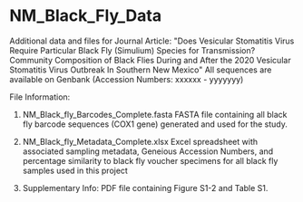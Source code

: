 # NM_Black_Fly_Data
Additional data and files for Journal Article: "Does Vesicular Stomatitis Virus Require Particular Black Fly (Simulium) Species for Transmission? Community Composition of Black Flies During and After the 2020 Vesicular Stomatitis Virus Outbreak In Southern New Mexico"
All sequences are available on Genbank (Accession Numbers: xxxxxx - yyyyyyy)

File Information: 

1) NM_Black_fly_Barcodes_Complete.fasta FASTA file containing all black fly barcode sequences (COX1 gene) generated and used for the study.

2) NM_Black_fly_Metadata_Complete.xlsx Excel spreadsheet with associated sampling metadata, Geneious Accession Numbers, and percentage similarity to black fly voucher specimens for all black fly samples used in this project 

3) Supplementary Info: PDF file containing Figure S1-2 and Table S1.
